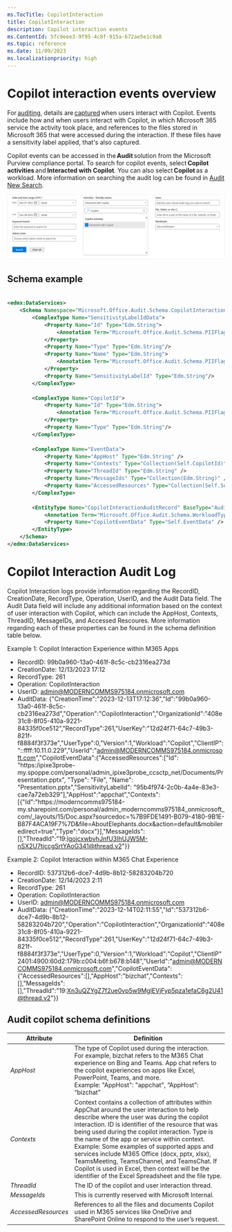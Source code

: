 ```yaml
---
ms.TocTitle: CopilotInteraction
title: CopilotInteraction
description: Copilot interaction events
ms.ContentId: 5fc9eee3-9f95-4c8f-915a-672ae5e1c9a8
ms.topic: reference
ms.date: 11/09/2023
ms.localizationpriority: high
---
```



# Copilot interaction events overview

For [auditing](/purview/audit-solutions-overview), details are [captured](/purview/audit-log-activities#copilot-activities) when users interact with Copilot. Events include how and when users interact with Copilot, in which Microsoft 365 service the activity took place, and references to the files stored in Microsoft 365 that were accessed during the interaction. If these files have a sensitivity label applied, that's also captured.  

Copilot events can be accessed in the **Audit** solution from the Microsoft Purview compliance portal. To search for copilot events, select **Copilot activities** and **Interacted with Copilot**. You can also select **Copilot** as a workload. More information on searching the audit log can be found in [Audit New Search](/purview/audit-new-search).  

![audit search copilot interaction dialog box](images/audit-search-copilot-interaction.png)

## Schema example

```xml

<edmx:DataServices>
    <Schema Namespace="Microsoft.Office.Audit.Schema.CopilotInteraction" xmlns="http://docs.oasis-open.org/odata/ns/edm">
        <ComplexType Name="SensitivityLabelIdData">
            <Property Name="Id" Type="Edm.String">
                <Annotation Term="Microsoft.Office.Audit.Schema.PIIFlag" Bool="true"/>
            </Property>
            <Property Name="Type" Type="Edm.String"/>
            <Property Name="Name" Type="Edm.String">
                <Annotation Term="Microsoft.Office.Audit.Schema.PIIFlag" Bool="true"/>
            </Property>
            <Property Name="SensitivityLabelId" Type="Edm.String"/>
        </ComplexType>

        <ComplexType Name="CopilotId">
            <Property Name="Id" Type="Edm.String">
                <Annotation Term="Microsoft.Office.Audit.Schema.PIIFlag" Bool="true"/>
            </Property>
            <Property Name="Type" Type="Edm.String"/>
        </ComplexType>

        <ComplexType Name="EventData">
            <Property Name="AppHost" Type="Edm.String" />
            <Property Name="Contexts" Type="Collection(Self.CopilotId)" />
            <Property Name="ThreadId" Type="Edm.String" />
            <Property Name="MessageIds" Type="Collection(Edm.String)" />
            <Property Name="AccessedResources" Type="Collection(Self.SensitivityLabelIdData)" />
        </ComplexType>

        <EntityType Name="CopilotInteractionAuditRecord" BaseType="AuditRecord" >
            <Annotation Term="Microsoft.Office.Audit.Schema.WorkloadType" EnumMember="Microsoft.Office.Audit.Schema.WorkloadType/Copilot"/>
            <Property Name="CopilotEventData" Type="Self.EventData" />
        </EntityType>
    </Schema>
</edmx:DataServices>
```
# Copilot Interaction Audit Log
Copilot Interaction logs provide information regarding the RecordID, CreationDate, RecordType, Operation, UserID, and the Audit Data field. The Audit Data field will include any additional information based on the context of user interaction with Copilot, which can include the AppHost, Contexts, ThreadID, MessageIDs, and Accessed Rescoures. More information regarding each of these properties can be found in the schema definition table below. 

Example 1: Copilot Interaction Experience within M365 Apps
- RecordID: 99b0a960-13a0-461f-8c5c-cb2316ea273d
- CreationDate: 12/13/2023 17:12
- RecordType: 261
- Operation: CopilotInteraction
- UserID: admin@MODERNCOMMS975184.onmicrosoft.com
- AuditData: {"CreationTime":"2023-12-13T17:12:36","Id":"99b0a960-13a0-461f-8c5c-cb2316ea273d","Operation":"CopilotInteraction","OrganizationId":"408e31c8-8f05-410a-9221-84335f0ce512","RecordType":261,"UserKey":"12d24f71-64c7-49b3-821f-f8884f3f373e","UserType":0,"Version":1,"Workload":"Copilot","ClientIP":"::ffff:10.11.0.229","UserId":"admin@MODERNCOMMS975184.onmicrosoft.com","CopilotEventData":{"AccessedResources":["Id": "https:/ipixe3probe-my.spoppe.com/personal/admin_ipixe3probe_ccsctp_net/Documents/Presentation.pptx", "Type": "File", "Name": "Presentation.pptx","SensitivityLabelId": "95b4f974-2c0b-4a4e-83e3-cae7a72eb329"],"AppHost":"appchat","Contexts":[{"Id":"https:\/\/moderncomms975184-my.sharepoint.com\/personal\/admin_moderncomms975184_onmicrosoft_com\/_layouts\/15\/Doc.aspx?sourcedoc=%7B9FDE1491-B079-4180-9B1E-B87F4ACA19F7%7D&file=AboutElephants.docx&action=default&mobileredirect=true","Type":"docx"}],"MessageIds":[],"ThreadId":"19:lgojcxwbvhJnfU3IhUJW5M-nSX2U7tjccgSrtYAoG341@thread.v2"}}

Example 2: Copilot Interaction within M365 Chat Experience 
- RecordID: 537312b6-dce7-4d9b-8b12-58283204b720
- CreationDate: 12/14/2023 2:11	
- RecordType: 261
- Operation: CopilotInteraction
- UserID: admin@MODERNCOMMS975184.onmicrosoft.com
- AuditData: {"CreationTime":"2023-12-14T02:11:55","Id":"537312b6-dce7-4d9b-8b12-58283204b720","Operation":"CopilotInteraction","OrganizationId":"408e31c8-8f05-410a-9221-84335f0ce512","RecordType":261,"UserKey":"12d24f71-64c7-49b3-821f-f8884f3f373e","UserType":0,"Version":1,"Workload":"Copilot","ClientIP"2401:4900:60d2:179b:c004:b6f:b678:b148","UserId":"admin@MODERNCOMMS975184.onmicrosoft.com","CopilotEventData":{"AccessedResources":[],"AppHost":"bizchat","Contexts":[],"MessageIds":[],"ThreadId":"19:Xn3uQZYgZ7f2ue0vp5w9MglEVjFyp5pza1efaC6g2U41@thread.v2"}}		
## Audit copilot schema definitions

|Attribute |Definition  |
|----------|------------|
|*AppHost*       |The type of Copilot used during the interaction. <br>For example, bizchat refers to the M365 Chat experience on Bing and Teams. App chat refers to the copilot experiences on apps like Excel, PowerPoint, Teams, and more.<br> Example: "AppHost": "appchat", “AppHost”: “bizchat”   |
|*Contexts*     |Context contains a collection of attributes within AppChat around the user interaction to help describe where the user was during the copilot interaction. ID is  identifier of the resource that was being used during the copilot interaction. Type is the name of the app or service within context.  <br>Example: Some examples of supported apps and services include M365 Office (docx, pptx, xlsx), TeamsMeeting, TeamsChannel, and TeamsChat. If Copilot is used in Excel, then context will be the identifier of the Excel Spreadsheet and the file type. |
|*ThreadId*               |The ID of the copilot and user interaction thread.  |
|*MessageIds*            |This is currently reserved with Microsoft Internal. |
|*AccessedResources*     |References to all the files and documents Copilot used in M365 services like OneDrive and SharePoint Online to respond to the user’s request.   |

